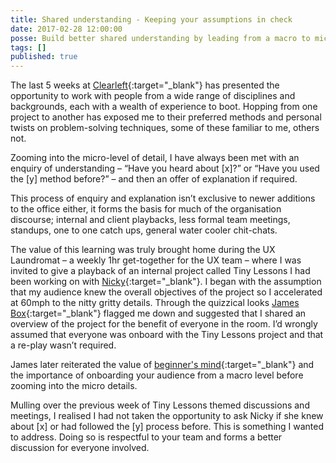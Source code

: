 ```yaml
---
title: Shared understanding - Keeping your assumptions in check
date: 2017-02-28 12:00:00
posse: Build better shared understanding by leading from a macro to micro level
tags: []
published: true
---
```


The last 5 weeks at [Clearleft](http://clearleft.com/){:target="_blank"} has presented the opportunity to work with people from a wide range of disciplines and backgrounds, each with a wealth of experience to boot. Hopping from one project to another has exposed me to their preferred methods and personal twists on problem-solving techniques, some of these familiar to me, others not.

Zooming into the micro-level of detail, I have always been met with an enquiry of understanding – “Have you heard about [x]?” or “Have you used the [y] method before?” – and then an offer of explanation if required.

This process of enquiry and explanation isn’t exclusive to newer additions to the office either, it forms the basis for much of the organisation discourse; internal and client playbacks, less formal team meetings, standups, one to one catch ups, general water cooler chit-chats.

The value of this learning was truly brought home during the UX Laundromat – a weekly 1hr get-together for the UX team – where I was invited to give a playback of an internal project called Tiny Lessons I had been working on with [Nicky](https://twitter.com/nickyjsevans){:target="_blank"}. I began with the assumption that my audience knew the overall objectives of the project so I accelerated at 60mph to the nitty gritty details. Through the quizzical looks [James Box](http://solita.tumblr.com/){:target="_blank"} flagged me down and suggested that I shared an overview of the project for the benefit of everyone in the room. I’d wrongly assumed that everyone was onboard with the Tiny Lessons project and that a re-play wasn’t required.

James later reiterated the value of [beginner's mind](https://en.wikipedia.org/wiki/Shoshin){:target="_blank"} and the importance of onboarding your audience from a macro level before zooming into the micro details.

Mulling over the previous week of Tiny Lessons themed discussions and meetings, I realised I had not taken the opportunity to ask Nicky if she knew about [x] or had followed the [y] process before. This is something I wanted to address. Doing so is respectful to your team and forms a better discussion for everyone involved.

